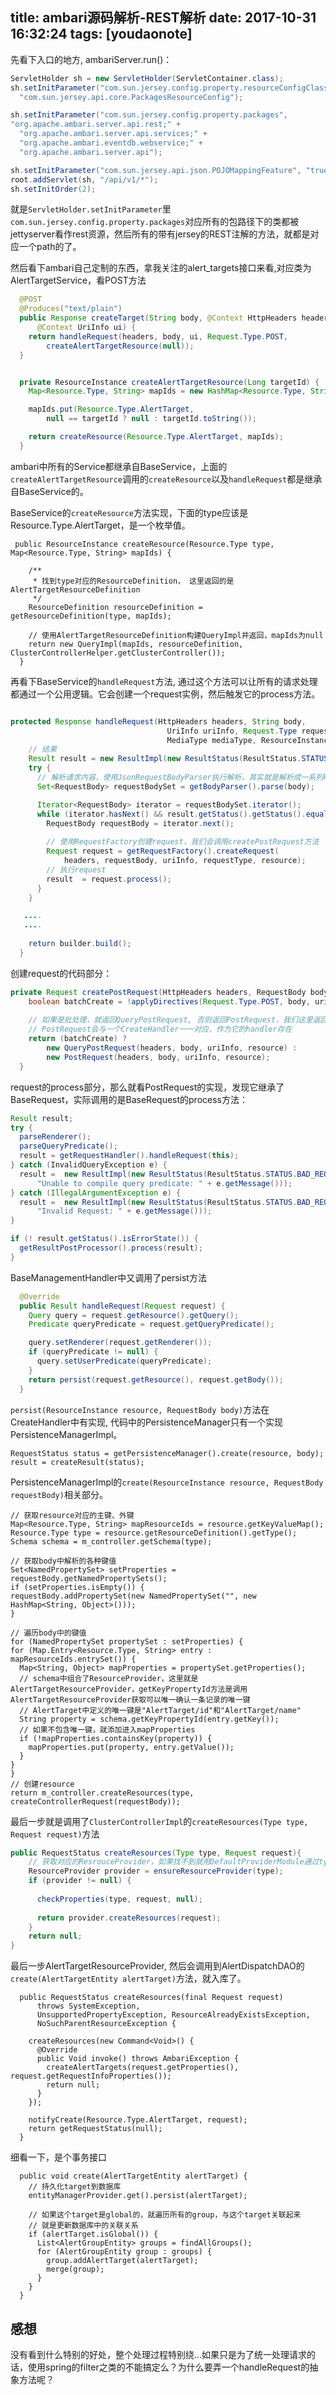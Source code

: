 
title: ambari源码解析-REST解析
date: 2017-10-31 16:32:24
tags: [youdaonote]
---

先看下入口的地方, ambariServer.run()：
```java
ServletHolder sh = new ServletHolder(ServletContainer.class);
sh.setInitParameter("com.sun.jersey.config.property.resourceConfigClass",
  "com.sun.jersey.api.core.PackagesResourceConfig");

sh.setInitParameter("com.sun.jersey.config.property.packages",
"org.apache.ambari.server.api.rest;" +
  "org.apache.ambari.server.api.services;" +
  "org.apache.ambari.eventdb.webservice;" +
  "org.apache.ambari.server.api");

sh.setInitParameter("com.sun.jersey.api.json.POJOMappingFeature", "true");
root.addServlet(sh, "/api/v1/*");
sh.setInitOrder(2);
```
就是`ServletHolder.setInitParameter`里`com.sun.jersey.config.property.packages`对应所有的包路径下的类都被jettyserver看作rest资源，然后所有的带有jersey的REST注解的方法，就都是对应一个path的了。




然后看下ambari自己定制的东西，拿我关注的alert_targets接口来看,对应类为AlertTargetService，看POST方法
```java
  @POST
  @Produces("text/plain")
  public Response createTarget(String body, @Context HttpHeaders headers,
      @Context UriInfo ui) {
    return handleRequest(headers, body, ui, Request.Type.POST,
        createAlertTargetResource(null));
  }


  private ResourceInstance createAlertTargetResource(Long targetId) {
    Map<Resource.Type, String> mapIds = new HashMap<Resource.Type, String>();

    mapIds.put(Resource.Type.AlertTarget,
        null == targetId ? null : targetId.toString());

    return createResource(Resource.Type.AlertTarget, mapIds);
  }
```

ambari中所有的Service都继承自BaseService，上面的`createAlertTargetResource`调用的`createResource`以及`handleRequest`都是继承自BaseService的。

BaseService的`createResource`方法实现，下面的type应该是Resource.Type.AlertTarget，是一个枚举值。
```
 public ResourceInstance createResource(Resource.Type type, Map<Resource.Type, String> mapIds) {

    /**
     * 找到type对应的ResourceDefinition， 这里返回的是AlertTargetResourceDefinition
     */
    ResourceDefinition resourceDefinition = getResourceDefinition(type, mapIds);
    
    // 使用AlertTargetResourceDefinition构建QueryImpl并返回，mapIds为null
    return new QueryImpl(mapIds, resourceDefinition, ClusterControllerHelper.getClusterController());
  }
```

再看下BaseService的`handleRequest`方法, 通过这个方法可以让所有的请求处理都通过一个公用逻辑。它会创建一个request实例，然后触发它的process方法。
```java

protected Response handleRequest(HttpHeaders headers, String body,
                                   UriInfo uriInfo, Request.Type requestType,
                                   MediaType mediaType, ResourceInstance resource) {
    // 结果
    Result result = new ResultImpl(new ResultStatus(ResultStatus.STATUS.OK));
    try {
      // 解析请求内容，使用JsonRequestBodyParser执行解析，其实就是解析成一系列kv
      Set<RequestBody> requestBodySet = getBodyParser().parse(body);

      Iterator<RequestBody> iterator = requestBodySet.iterator();
      while (iterator.hasNext() && result.getStatus().getStatus().equals(ResultStatus.STATUS.OK)) {
        RequestBody requestBody = iterator.next();
        
        // 使用RequestFactory创建request，我们会调用createPostRequest方法
        Request request = getRequestFactory().createRequest(
            headers, requestBody, uriInfo, requestType, resource);
        // 执行request
        result  = request.process();
      }
    } 

   ....
   ....
   
    return builder.build();
  }

```


创建request的代码部分：

```java
private Request createPostRequest(HttpHeaders headers, RequestBody body, UriInfo uriInfo, ResourceInstance resource) {
    boolean batchCreate = !applyDirectives(Request.Type.POST, body, uriInfo, resource);;
    
    // 如果是批处理，就返回QueryPostRequest, 否则返回PostRequest，我们这里返回的是PostRequest
    // PostRequest会与一个CreateHandler一一对应，作为它的handler存在
    return (batchCreate) ?
        new QueryPostRequest(headers, body, uriInfo, resource) :
        new PostRequest(headers, body, uriInfo, resource);
  }
```

request的process部分，那么就看PostRequest的实现，发现它继承了BaseRequest，实际调用的是BaseRequest的process方法：
```java
Result result;
try {
  parseRenderer();
  parseQueryPredicate();
  result = getRequestHandler().handleRequest(this);
} catch (InvalidQueryException e) {
  result =  new ResultImpl(new ResultStatus(ResultStatus.STATUS.BAD_REQUEST,
      "Unable to compile query predicate: " + e.getMessage()));
} catch (IllegalArgumentException e) {
  result =  new ResultImpl(new ResultStatus(ResultStatus.STATUS.BAD_REQUEST,
      "Invalid Request: " + e.getMessage()));
}

if (! result.getStatus().isErrorState()) {
  getResultPostProcessor().process(result);
}
```

BaseManagementHandler中又调用了persist方法
```java
  @Override
  public Result handleRequest(Request request) {
    Query query = request.getResource().getQuery();
    Predicate queryPredicate = request.getQueryPredicate();

    query.setRenderer(request.getRenderer());
    if (queryPredicate != null) {
      query.setUserPredicate(queryPredicate);
    }
    return persist(request.getResource(), request.getBody());
  }

```

`persist(ResourceInstance resource, RequestBody body)`方法在CreateHandler中有实现, 代码中的PersistenceManager只有一个实现PersistenceManagerImpl。
```
RequestStatus status = getPersistenceManager().create(resource, body);
result = createResult(status);
```

PersistenceManagerImpl的`create(ResourceInstance resource, RequestBody requestBody)`相关部分。
```
// 获取resource对应的主键、外键
Map<Resource.Type, String> mapResourceIds = resource.getKeyValueMap();
Resource.Type type = resource.getResourceDefinition().getType();
Schema schema = m_controller.getSchema(type);

// 获取body中解析的各种键值
Set<NamedPropertySet> setProperties = requestBody.getNamedPropertySets();
if (setProperties.isEmpty()) {
requestBody.addPropertySet(new NamedPropertySet("", new HashMap<String, Object>()));
}

// 遍历body中的键值
for (NamedPropertySet propertySet : setProperties) {
for (Map.Entry<Resource.Type, String> entry : mapResourceIds.entrySet()) {
  Map<String, Object> mapProperties = propertySet.getProperties();
  // schema中组合了ResourceProvider，这里就是AlertTargetResourceProvider，getKeyPropertyId方法是调用AlertTargetResourceProvider获取可以唯一确认一条记录的唯一键
  // AlertTarget中定义的唯一键是"AlertTarget/id"和"AlertTarget/name"
  String property = schema.getKeyPropertyId(entry.getKey());
  // 如果不包含唯一键，就添加进入mapProperties
  if (!mapProperties.containsKey(property)) {
    mapProperties.put(property, entry.getValue());
  }
}
}
// 创建resource
return m_controller.createResources(type, createControllerRequest(requestBody));
```

最后一步就是调用了`ClusterControllerImpl`的`createResources(Type type, Request request)`方法
```java
public RequestStatus createResources(Type type, Request request){
    // 获取对应的ResrouceProvider，如果找不到就用DefaultProviderModule通过type去createResourceProvider对应的ResrouceProvider，我们这里对应的是上面提到的AlertTargetResourceProvider
    ResourceProvider provider = ensureResourceProvider(type);
    if (provider != null) {
    
      checkProperties(type, request, null);
    
      return provider.createResources(request);
    }
    return null;
}
```

最后一步AlertTargetResourceProvider, 然后会调用到AlertDispatchDAO的`create(AlertTargetEntity alertTarget)`方法，就入库了。
```
  public RequestStatus createResources(final Request request)
      throws SystemException,
      UnsupportedPropertyException, ResourceAlreadyExistsException,
      NoSuchParentResourceException {

    createResources(new Command<Void>() {
      @Override
      public Void invoke() throws AmbariException {
        createAlertTargets(request.getProperties(), request.getRequestInfoProperties());
        return null;
      }
    });

    notifyCreate(Resource.Type.AlertTarget, request);
    return getRequestStatus(null);
  }
```

细看一下，是个事务接口
```
  public void create(AlertTargetEntity alertTarget) {
    // 持久化target到数据库
    entityManagerProvider.get().persist(alertTarget);
    
    // 如果这个target是global的，就遍历所有的group，与这个target关联起来
    // 就是更新数据库中的关联关系
    if (alertTarget.isGlobal()) {
      List<AlertGroupEntity> groups = findAllGroups();
      for (AlertGroupEntity group : groups) {
        group.addAlertTarget(alertTarget);
        merge(group);
      }
    }
  }
```



感想
---

没有看到什么特别的好处，整个处理过程特别绕...如果只是为了统一处理请求的话，使用spring的filter之类的不能搞定么？为什么要弄一个handleRequest的抽象方法呢？


